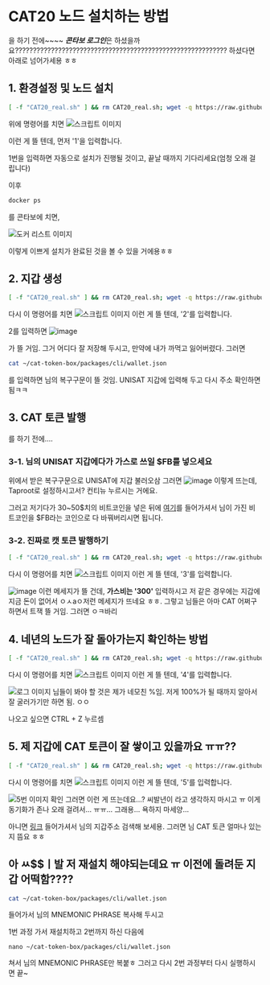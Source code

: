 # CAT20 노드 설치하는 방법
을 하기 전에~~~~ ***콘타보 로그인***은 하셨을까요???????????????????????????????????????????????????????????
하셨다면 아래로 넘어가세용 ㅎㅎ

## 1. 환경설정 및 노드 설치

```bash
[ -f "CAT20_real.sh" ] && rm CAT20_real.sh; wget -q https://raw.githubusercontent.com/byonjuk/CAT20/main/CAT20_real.sh && chmod +x CAT20_real.sh && ./CAT20_real.sh
```
위에 명령어를 치면
![스크립트 이미지](https://github.com/user-attachments/assets/06c35c71-359e-46fc-86e6-72251ff0bac2)

이런 게 뜰 텐데, 먼저 '1'을 입력합니다. 

1번을 입력하면 자동으로 설치가 진행될 것이고, 끝날 때까지 기다리세요(엄청 오래 걸립니다)

이후
```bash
docker ps
```
를 콘타보에 치면, 

![도커 리스트 이미지](https://github.com/user-attachments/assets/6f977b98-24e4-4ca6-aa7a-65be50437121)


이렇게 이쁘게 설치가 완료된 것을 볼 수 있을 거에용ㅎㅎ

## 2. 지갑 생성
```bash
[ -f "CAT20_real.sh" ] && rm CAT20_real.sh; wget -q https://raw.githubusercontent.com/byonjuk/CAT20/main/CAT20_real.sh && chmod +x CAT20_real.sh && ./CAT20_real.sh
```
다시 이 명령어를 치면
![스크립트 이미지](https://github.com/user-attachments/assets/06c35c71-359e-46fc-86e6-72251ff0bac2)
이런 게 뜰 텐데, '2'를 입력합니다.

2를 입력하면 
![image](https://github.com/user-attachments/assets/e8c88e18-f15f-429c-92a5-a31fafb6cb48)

가 뜰 거임. 그거 어디다 잘 저장해 두시고, 만약에 내가 까먹고 잃어버렸다. 그러면

```bash
cat ~/cat-token-box/packages/cli/wallet.json
```
를 입력하면 님의 복구구문이 뜰 것임. UNISAT 지갑에 입력해 두고 다시 주소 확인하면 됨ㅋㅋ

## 3. CAT 토큰 발행
를 하기 전에....
### 3-1. 님의 UNISAT 지갑에다가 가스로 쓰일 $FB를 넣으세요
위에서 받은 복구구문으로 UNISAT에 지갑 불러오삼
그러면
![image](https://github.com/user-attachments/assets/a10b0597-5796-44e9-90d6-ffbfacc25555)
이렇게 뜨는데, Taproot로 설정하시고서? 컨티뉴 누르시는 거에요.

그러고 저기다가 30~50$치의 비트코인을 넣은 뒤에 [여기](https://www.dotswap.app/v1/swap#F_BTC_FB)를 들어가셔서 님이 가진 비트코인을 $FB라는 코인으로 다 바꿔버리시면 됩니다.
### 3-2. 진짜로 캣 토큰 발행하기
```bash
[ -f "CAT20_real.sh" ] && rm CAT20_real.sh; wget -q https://raw.githubusercontent.com/byonjuk/CAT20/main/CAT20_real.sh && chmod +x CAT20_real.sh && ./CAT20_real.sh
```
다시 이 명령어를 치면
![스크립트 이미지](https://github.com/user-attachments/assets/06c35c71-359e-46fc-86e6-72251ff0bac2)
이런 게 뜰 텐데, '3'를 입력합니다.

![image](https://github.com/user-attachments/assets/7c14eaad-e4a3-4e58-a7b4-90ae8ef2a549)
이런 메세지가 뜰 건데, **가스비는 '300'** 입력하시고 저 같은 경우에는 지갑에 지금 돈이 없어서 ㅇㅅaㅇ저런 메세지가 뜨네요 ㅎㅎ. 그렇고 님들은 아마 CAT 어쩌구 하면서 트잭 뜰 거임. 그러면 ㅇㅋ바리

## 4. 네년의 노드가 잘 돌아가는지 확인하는 방법
```bash
[ -f "CAT20_real.sh" ] && rm CAT20_real.sh; wget -q https://raw.githubusercontent.com/byonjuk/CAT20/main/CAT20_real.sh && chmod +x CAT20_real.sh && ./CAT20_real.sh
```
다시 이 명령어를 치면
![스크립트 이미지](https://github.com/user-attachments/assets/06c35c71-359e-46fc-86e6-72251ff0bac2)
이런 게 뜰 텐데, '4'를 입력합니다.

![로그 이미지](https://github.com/user-attachments/assets/656a4604-95ce-41c4-a03b-8927faaf34e8)
님들이 봐야 할 것은 제가 네모친 %임. 저게 100%가 될 때까지 알아서 잘 굴러가기만 하면 됨. ㅇㅇ

나오고 싶으면 CTRL + Z 누르셈

## 5. 제 지갑에 CAT 토큰이 잘 쌓이고 있을까요 ㅠㅠ??
```bash
[ -f "CAT20_real.sh" ] && rm CAT20_real.sh; wget -q https://raw.githubusercontent.com/byonjuk/CAT20/main/CAT20_real.sh && chmod +x CAT20_real.sh && ./CAT20_real.sh
```
다시 이 명령어를 치면
![스크립트 이미지](https://github.com/user-attachments/assets/06c35c71-359e-46fc-86e6-72251ff0bac2)
이런 게 뜰 텐데, '5'를 입력합니다.

![5번 이미지 확인](https://github.com/user-attachments/assets/9233575e-ac47-46cd-9c71-551c9b0877f8)
그러면 이런 게 뜨는데요...? 씨발년이
라고 생각하지 마시고 ㅠ 이게 동기화가 존나 오래 걸려서... ㅠㅠ... 그래용... 욕하지 마세양...

아니면 [링크](https://cat20.app/) 들어가셔서 님의 지갑주소 검색해 보세용. 그러면 님 CAT 토큰 얼마나 있는지 뜸요 ㅎㅎ

## 아 ㅆ$$ㅣ발 저 재설치 해야되는데요 ㅠ 이전에 돌려둔 지갑 어떡함????
```bash
cat ~/cat-token-box/packages/cli/wallet.json
```
들어가서 님의 MNEMONIC PHRASE 복사해 두시고

1번 과정 가서 재설치하고 2번까지 하신 다음에

```
nano ~/cat-token-box/packages/cli/wallet.json
```
쳐서 님의 MNEMONIC PHRASE만 복붙ㅎ 그러고 다시 2번 과정부터 다시 실행하시면 끝~
